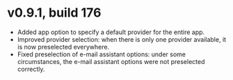 # v0.9.1, build 176
- Added app option to specify a default provider for the entire app.
- Improved provider selection: when there is only one provider available, it is now preselected everywhere.
- Fixed preselection of e-mail assistant options: under some circumstances, the e-mail assistant options were not preselected correctly.